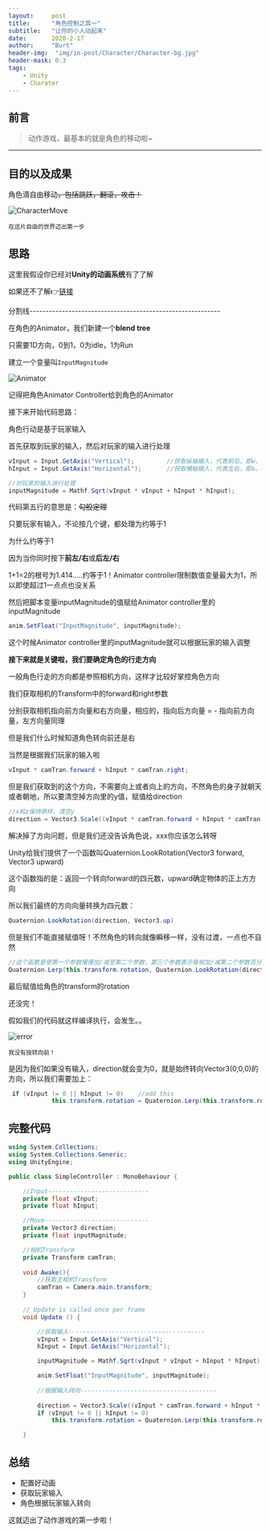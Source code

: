 ```yaml
---
layout:     post
title:      "角色控制之其一"
subtitle:   "让你的小人动起来"
date:       2020-2-17
author:     "Burt"
header-img:  "img/in-post/Character/Character-bg.jpg"
header-mask: 0.3
tags:
    - Unity
    - Charater
---
```




## 前言

> 动作游戏，最基本的就是角色的移动啦~

---





## 目的以及成果

角色滴自由移动~~，包括跳跃，翻滚，攻击！~~

![CharacterMove](/img/in-post/Character/Character-move1.gif)

<small class="img-hint">在这片自由的世界迈出第一步</small>





## 思路

这里我假设你已经对**Unity的动画系统**有了了解

如果还不了解👉[链接](#)

分割线-----------------------------------------------------------

在角色的Animator，我们新建一个**blend tree**

只需要1D方向，0到1，0为idle，1为Run

建立一个变量叫`InputMagnitude`

![Animator](/img/in-post/Character/blendtree.png)

记得把角色Animator Controller给到角色的Animator

接下来开始代码思路：

角色行动是基于玩家输入

首先获取到玩家的输入，然后对玩家的输入进行处理

```c#
vInput = Input.GetAxis("Vertical");			//获取纵轴输入，代表前后，即w、s、↑、↓键
hInput = Input.GetAxis("Horizontal");		//获取横轴输入，代表左右，即a、d、←、→键

//对玩家的输入进行处理
inputMagnitude = Mathf.Sqrt(vInput * vInput + hInput * hInput);		
```

代码第五行的意思是：~~勾股定理~~

只要玩家有输入，不论按几个键，都处理为约等于1

为什么约等于1

因为当你同时按下**前左/右**或**后左/右**

1+1=2的根号为1.414.....约等于1！Animator controller限制数值变量最大为1，所以即使超过1一点点也没关系

然后把脚本变量inputMagnitude的值赋给Animator controller里的inputMagnitude

```c#
anim.SetFloat("InputMagnitude", inputMagnitude);
```

这个时候Animator controller里的inputMagnitude就可以根据玩家的输入调整

**接下来就是关键啦，我们要确定角色的行走方向**

一般角色行走的方向都是参照相机方向，这样才比较好掌控角色方向

我们获取相机的Transform中的forward和right参数

分别获取相机指向前方向量和右方向量，相应的，指向后方向量 = - 指向前方向量，左方向量同理

但是我们什么时候知道角色转向前还是右

当然是根据我们玩家的输入啦

```c#
vInput * camTran.forward + hInput * camTran.right;
```

但是我们获取到的这个方向，不需要向上或者向上的方向，不然角色的身子就朝天或者朝地，所以要清空掉方向里的y值，赋值给direction

```c#
//x和z保持原样，清空y
direction = Vector3.Scale((vInput * camTran.forward + hInput * camTran.right, new Vector3(1, 0, 1));
```

解决掉了方向问题，但是我们还没告诉角色说，xxx你应该怎么转呀

Unity给我们提供了一个函数叫Quaternion.LookRotation(Vector3 forward, Vector3 upward)

这个函数指的是：返回一个转向forward的四元数，upward确定物体的正上方方向

所以我们最终的方向向量转换为四元数：

```c#
Quaternion.LookRotation(direction, Vector3.up)
```

但是我们不能直接赋值呀！不然角色的转向就像瞬移一样，没有过渡，一点也不自然

```c#
//这个函数是使第一个参数慢慢加/减至第二个参数，第三个参数表示每帧加/减第二个参数百分之多少的量
Quaternion.Lerp(this.transform.rotation, Quaternion.LookRotation(direction, Vector3.up), 0.3f);
```

最后赋值给角色的transform的rotation

还没完！

假如我们的代码就这样编译执行，会发生。。

![error](/img/in-post/Character/Character-move2.gif)

<small class="img-hint">我没有按转向前！</small>

是因为我们如果没有输入，direction就会变为0，就是始终转向Vector3(0,0,0)的方向，所以我们需要加上：

```c#
 if (vInput != 0 || hInput != 0)	//add this
            this.transform.rotation = Quaternion.Lerp(this.transform.rotation, Quaternion.LookRotation(direction, Vector3.up), 0.3f);
```





## 完整代码

```c#
using System.Collections;
using System.Collections.Generic;
using UnityEngine;

public class SimpleController : MonoBehaviour {

    //Input----------------------------
    private float vInput;
    private float hInput;

    //Move-----------------------------
    private Vector3 direction;
    private float inputMagnitude;

    //相机Transform
    private Transform camTran;
	
    void Awake(){
        //获取主相机Transform
        camTran = Camera.main.transform;
    }
    
	// Update is called once per frame
	void Update () {

        //获取输入--------------------------------------
        vInput = Input.GetAxis("Vertical");
        hInput = Input.GetAxis("Horizontal");

        inputMagnitude = Mathf.Sqrt(vInput * vInput + hInput * hInput);

        anim.SetFloat("InputMagnitude", inputMagnitude);
        
        //根据输入转向--------------------------------------
        
        direction = Vector3.Scale((vInput * camTran.forward + hInput * camTran.right), new Vector3(1, 0, 1));
        if (vInput != 0 || hInput != 0)
            this.transform.rotation = Quaternion.Lerp(this.transform.rotation, Quaternion.LookRotation(direction, Vector3.up), 0.3f);

    }
```





## 总结

- 配置好动画
- 获取玩家输入
- 角色根据玩家输入转向



这就迈出了动作游戏的第一步啦！

